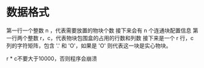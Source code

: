 # 数据格式
第一行一个整数 n ，代表需要放置的物块个数
接下来会有 n 个连通块配置信息
第一行两个整数 r，c，代表物块包围盒的占用的行数和列数
接下来是一个 r 行，c 列的字符矩阵，包含 '.' 和 'O'，如果是 'O' 则代表这一块是实心物块。

r * c不要大于10000，否则程序会崩溃